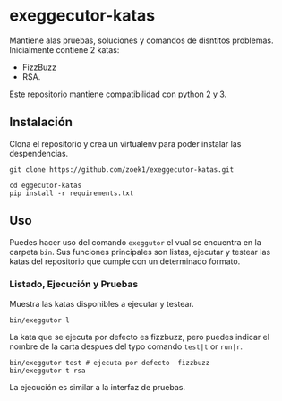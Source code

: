 # exeggecutor-katas

Mantiene alas pruebas, soluciones y comandos de disntitos problemas.
Inicialmente contiene 2 katas:
 - FizzBuzz
 - RSA.

Este repositorio mantiene compatibilidad con python 2 y 3.

## Instalación

Clona el repositorio y crea un virtualenv para poder instalar las despendencias.

```
git clone https://github.com/zoek1/exeggecutor-katas.git
```

```console
cd eggecutor-katas
pip install -r requirements.txt
```

## Uso

Puedes hacer uso del comando `exeggutor` el vual se encuentra en la carpeta `bin`.
Sus funciones principales son listas, ejecutar y testear las katas del repositorio
que cumple con un determinado formato.


### Listado, Ejecución y Pruebas

Muestra las katas disponibles a ejecutar y testear.

```console
bin/exeggutor l
```

La kata que se ejecuta por defecto es fizzbuzz, pero puedes indicar el nombre de la
carta despues del typo comando `test|t` or `run|r`.

```console
bin/exeggutor test # ejecuta por defecto  fizzbuzz
bin/exeggutor t rsa
```

La ejecución es similar a la interfaz de pruebas.
